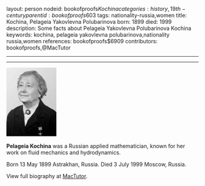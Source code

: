 layout: person
nodeid: bookofproofs$Kochina
categories: history,19th-century
parentid: bookofproofs$603
tags: nationality-russia,women
title: Kochina, Pelageia Yakovlevna Polubarinova
born: 1899
died: 1999
description: Some facts about Pelageia Yakovlevna Polubarinova Kochina
keywords: kochina, pelageia yakovlevna polubarinova,nationality russia,women
references: bookofproofs$6909
contributors: bookofproofs,@MacTutor

---


---

![Kochina.jpg](https://github.com/bookofproofs/bookofproofs.github.io/blob/main/_sources/_assets/images/portraits/Kochina.jpg?raw=true)

**Pelageia Kochina** was a Russian applied mathematician, known for her work on fluid mechanics and hydrodynamics.

Born 13 May 1899 Astrakhan, Russia. Died 3 July 1999 Moscow, Russia.


View full biography at [MacTutor](https://mathshistory.st-andrews.ac.uk/Biographies/Kochina/).